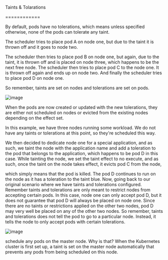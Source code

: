Taints & Tolarations

============

By default, pods have no tolerations,
which means unless specified otherwise,
none of the pods can tolerate any taint.

The scheduler tries to place pod A on node one,
but due to the taint it is thrown off
and it goes to node two.

The scheduler then tries to place pod B on node one,
but again, due to the taint,
it is thrown off and is placed on node three,
which happens to be the next free node.
The scheduler then tries to place pod C to the node one.
It is thrown off again and ends up on node two.
And finally the scheduler tries to place pod D on node one.

So remember, taints are set on nodes and tolerations are set on pods.

![image](https://github.com/user-attachments/assets/c0d6ef18-1ab2-491b-b5bc-ffa4958c7cb4)


When the pods are now created or updated
with the new tolerations, they are either
not scheduled on nodes or evicted from the existing nodes  depending on the effect set.

In this example, we have three nodes running some workload.
We do not have any taints or tolerations at this point,
so they're scheduled this way.

We then decided to dedicate node one
for a special application, and as such,
we taint the node with the application name
and add a toleration to the pod
that belongs to the application,
which happens to be pod D in this case.
While tainting the node, we set the taint effect
to no execute, and as such, once the taint
on the node takes effect, it evicts pod C from the node,

which simply means that the pod is killed.
The pod D continues to run on the node
as it has a toleration to the taint blue.
Now, going back to our original scenario
where we have taints and tolerations configured.
Remember taints and tolerations are only meant
to restrict nodes from accepting certain pods.
In this case, node one can only accept pod D,
but it does not guarantee
that pod D will always be placed on node one.
Since there are no taints or restrictions applied
on the other two nodes, pod D may very well be placed
on any of the other two nodes.
So remember, taints and tolerations
does not tell the pod to go to a particular node.
Instead, it tells the node
to only accept pods with certain tolerations.


![image](https://github.com/user-attachments/assets/98e514cf-a200-4de2-9048-128c21facb4c)

schedule any pods on the master node.
Why is that?
When the Kubernetes cluster is first set up,
a taint is set on the master node automatically
that prevents any pods from being scheduled on this node.
